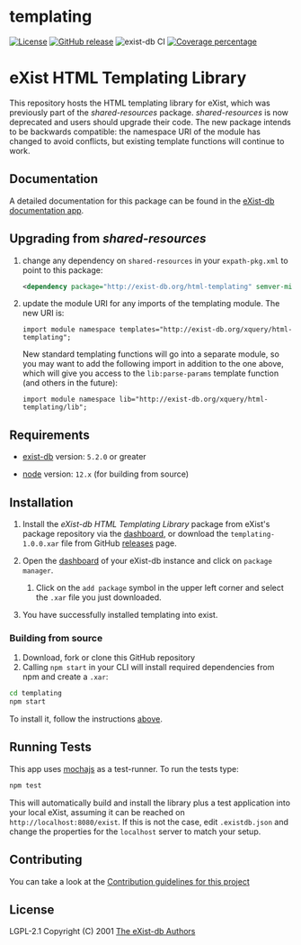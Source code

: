 # templating

[![License][license-img]][license-url]
[![GitHub release][release-img]][release-url]
![exist-db CI](https://github.com/eXist-db/templating/workflows/exist-db%20CI/badge.svg)
[![Coverage percentage][coveralls-image]][coveralls-url]

# eXist HTML Templating Library

This repository hosts the HTML templating library for eXist, which was previously part of the *shared-resources* package. *shared-resources* is now deprecated and users should upgrade their code. The new package intends to be backwards compatible: the namespace URI of the module has changed to avoid conflicts, but existing template functions will continue to work.

## Documentation

A detailed documentation for this package can be found in the [eXist-db documentation app](http://exist-db.org/exist/apps/doc/templating.xml).

## Upgrading from *shared-resources*

1. change any dependency on `shared-resources` in your `expath-pkg.xml` to point to this package:

    ```xml
    <dependency package="http://exist-db.org/html-templating" semver-min="1.0.0"/>
    ```
2. update the module URI for any imports of the templating module. The new URI is:

    ```xquery
    import module namespace templates="http://exist-db.org/xquery/html-templating";
    ```

    New standard templating functions will go into a separate module, so you may want to add the following import in addition to the one above, which will give you access to the `lib:parse-params` template function (and others in the future):

    ```xquery
    import module namespace lib="http://exist-db.org/xquery/html-templating/lib";
    ```

## Requirements

*   [exist-db](http://exist-db.org/exist/apps/homepage/index.html) version: `5.2.0` or greater

*   [node](http://nodejs.org) version: `12.x` \(for building from source\)

## Installation

1.  Install the *eXist-db HTML Templating Library* package from eXist's package repository via the [dashboard](http://localhost:8080/exist/apps/dashboard/index.html), or download  the `templating-1.0.0.xar` file from GitHub [releases](https://github.com/eXist-db/templating/releases) page.

2.  Open the [dashboard](http://localhost:8080/exist/apps/dashboard/index.html) of your eXist-db instance and click on `package manager`.

    1.  Click on the `add package` symbol in the upper left corner and select the `.xar` file you just downloaded.

3.  You have successfully installed templating into exist.

### Building from source

1.  Download, fork or clone this GitHub repository
2.  Calling `npm start` in your CLI will install required dependencies from npm and create a `.xar`:
  
```bash
cd templating
npm start
```

To install it, follow the instructions [above](#installation).

## Running Tests

This app uses [mochajs](https://mochajs.org) as a test-runner. To run the tests type:

```bash
npm test
```

This will automatically build and install the library plus a test application into your local eXist, assuming it can be reached on `http://localhost:8080/exist`. If this is not the case, edit `.existdb.json` and change the properties for the `localhost` server to match your setup.

## Contributing

You can take a look at the [Contribution guidelines for this project](.github/CONTRIBUTING.md)

## License

LGPL-2.1 Copyright (C) 2001 [The eXist-db Authors](http://exist-db.org)

[license-img]: https://img.shields.io/badge/license-LGPL%20v2.1-blue.svg
[license-url]: https://www.gnu.org/licenses/old-licenses/lgpl-2.1
[release-img]: https://img.shields.io/badge/release-1.0.0-green.svg
[release-url]: https://github.com/eXist-db/templating/releases/latest
[coveralls-image]: https://coveralls.io/repos/eXist-db/templating/badge.svg
[coveralls-url]: https://coveralls.io/r/eXist-db/templating
